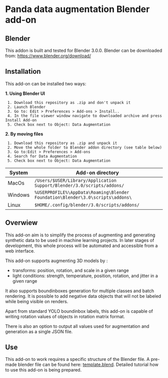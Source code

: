 ﻿

# Panda data augmentation Blender add-on

## Blender
 
This addon is built and tested for Blender 3.0.0. Blender can be downloaded from: https://www.blender.org/download/
## Installation
This add-on can be installed two ways:

**1. Using Blender UI**

	 1. Download this repository as .zip and don't unpack it
	 2. Launch Blender
	 3. Go to: Edit > Preferences > Add-ons > Install.. 
	 4. In the file viewer window navigate to downloaded archive and press Install Add-on
	 5. Check box next to Object: Data Augmentation
	
 **2. By moving files**
 
	 1. Download this repository as .zip and unpack it
	 2. Move the whole folder to Blender addon directory (see table below)					
	 3. Go to:Edit > Preferences > Add-ons 
	 4. Search for Data Augmentation
	 5. Check box next to Object: Data Augmentation
| System  | Add-on directory |
|--|--|
| MacOs |`/Users/$USER/Library/Application Support/Blender/3.0/scripts/addons/` |
| Windows| `%USERPROFILE%\AppData\Roaming\Blender Foundation\Blender\3.0\scripts\addons\` |
| Linux| `$HOME/.config/blender/3.0/scripts/addons/` |

## Overwiew	

This add-on aim is to simplify the process of augmenting and generating synthetic data to be used in machine learning projects. In later stages of development, this whole process will be automated and accessible from a web interface. 

This add-on supports augmenting 3D models by :
 - transforms: position, rotation, and scale in a given range
 - light conditions: strength, temperature, position, rotation, and jitter in a given range
 
 It also supports boundinboxes generation for multiple classes and batch rendering. It is possible to add negative data objects that will not be labeled while being visible on renders. 

Apart from standard YOLO boundinbox labels, this add-on is capable of writing rotation values of objects in rotation matrix format. 

There is also an option to output all values used for augmentation and generation as a single JSON file. 
 
## Use
This add-on to work requires a specific structure of the Blender file. A pre-made blender file can be found here: [template.blend](https://pandatechnology270-my.sharepoint.com/:u:/g/personal/maciejak_panda_technology/EToPhmK2dLZLqc9Wu0-rkBoBSFXO5TckmnyaYNtll2c12g?e=lt6kKD). Detailed tutorial how to use this add-on is being prepared. 
		 

